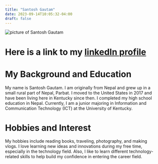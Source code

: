 ```yaml
---
title: "Santosh Gautam"
date: 2023-09-14T10:05:32-04:00
draft: false
---
```

![picture of Santosh Gautam](https://media.licdn.com/dms/image/C5603AQESKbwnorV8RA/profile-displayphoto-shrink_400_400/0/1662072822373?e=1700092800&v=beta&t=zbdcmMg_WW1hc00KK2wlmIgdB82uN_tk--NWx86a6d0)
# Here is a link to my [linkedIn profile](www.linkedin.com/in/gautams431)
# My Background and Education
My name is Santosh Gautam. I am originally from Nepal and grew up in a small rural part of Nepal, Parbat. I moved to the United States in 2017 and have been living here in Kentucky since then. I completed my high school education in Nepal. Currently, I am a junior majoring in Information and Communication Technology (ICT) at the University of Kentucky. 
# Hobbies and Interest
My hobbies include reading books, traveling, photography, and making vlogs. I love learning new ideas and innovations during my free time, especially in the technology field. Also, I like to learn different technology-related skills to help build my confidence in entering the career field.